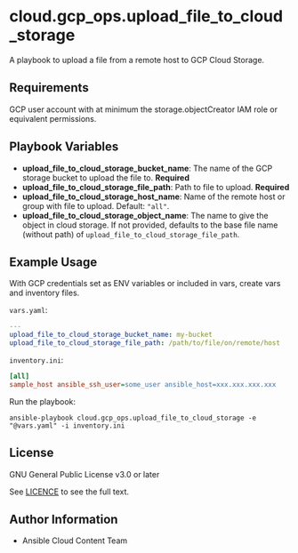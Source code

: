 # cloud.gcp_ops.upload_file_to_cloud_storage

A playbook to upload a file from a remote host to GCP Cloud Storage.

## Requirements

GCP user account with at minimum the storage.objectCreator IAM role or equivalent permissions.

## Playbook Variables

* **upload_file_to_cloud_storage_bucket_name**: The name of the GCP storage bucket to upload the file to. **Required**
* **upload_file_to_cloud_storage_file_path**: Path to file to upload. **Required**
* **upload_file_to_cloud_storage_host_name**: Name of the remote host or group with file to upload. Default: `"all"`.
* **upload_file_to_cloud_storage_object_name**: The name to give the object in cloud storage. If not provided, defaults to the base file name (without path) of `upload_file_to_cloud_storage_file_path`.

## Example Usage

With GCP credentials set as ENV variables or included in vars, create vars and inventory files.

`vars.yaml`:

```yaml
---
upload_file_to_cloud_storage_bucket_name: my-bucket
upload_file_to_cloud_storage_file_path: /path/to/file/on/remote/host
```

`inventory.ini`:

```ini
[all]
sample_host ansible_ssh_user=some_user ansible_host=xxx.xxx.xxx.xxx
```

Run the playbook:

```shell
ansible-playbook cloud.gcp_ops.upload_file_to_cloud_storage -e "@vars.yaml" -i inventory.ini
```

## License

GNU General Public License v3.0 or later

See [LICENCE](https://github.com/redhat-cop/cloud.gcp_ops/blob/main/LICENSE) to see the full text.

## Author Information

* Ansible Cloud Content Team
